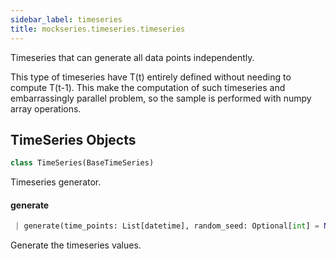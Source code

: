 ```yaml
---
sidebar_label: timeseries
title: mockseries.timeseries.timeseries
---
```


Timeseries that can generate all data points independently.

This type of timeseries have T(t) entirely defined without needing to compute T(t-1).
This make the computation of such timeseries and embarrassingly parallel problem,
so the sample is performed with numpy array operations.

## TimeSeries Objects

```python
class TimeSeries(BaseTimeSeries)
```

Timeseries generator.

#### generate

```python
 | generate(time_points: List[datetime], random_seed: Optional[int] = None) -> np.ndarray
```

Generate the timeseries values.

